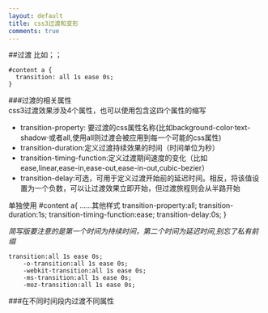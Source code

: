 ```yaml
---
layout: default
title: css3过渡和变形
comments: true
---
```


##过渡
比如；；

    #content a {
      transition: all 1s ease 0s;
    }
###过渡的相关属性  
css3过渡效果涉及4个属性，也可以使用包含这四个属性的缩写

+ transition-property: 要过渡的css属性名称(比如background-color·text-shadow·或者all,使用all则过渡会被应用到每一个可能的css属性)
+ transition-duration:定义过渡持续效果的时间（时间单位为秒）
+ transition-timing-function:定义过渡期间速度的变化（比如ease,linear,ease-in,ease-out,ease-in-out,cubic-bezier）
+ transition-delay:可选，可用于定义过渡开始前的延迟时间。相反，将该值设置为一个负数，可以让过渡效果立即开始，但过渡旅程则会从半路开始

单独使用
    #content a{
      ......其他样式
      transition-property:all;
      transition-duration:1s;
      transition-timing-function:ease;
      transition-delay:0s;
    }
    
*简写版要注意的是第一个时间为持续时间，第二个时间为延迟时间,别忘了私有前缀*
    
    transition:all 1s ease 0s;
		-o-transition:all 1s ease 0s;
		-webkit-transition:all 1s ease 0s;
		-ms-transition:all 1s ease 0s;
		-moz-transition:all 1s ease 0s;
		
###在不同时间段内过渡不同属性		
		
